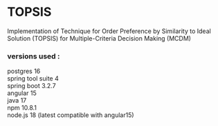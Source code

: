 # TOPSIS

Implementation of
Technique for Order Preference by Similarity to Ideal Solution (TOPSIS)
for Multiple-Criteria Decision Making (MCDM)

### versions used :

postgres 16 <br>
spring tool suite 4 <br>
spring boot 3.2.7 <br>
angular 15 <br>
java 17 <br>
npm 10.8.1 <br>
node.js 18 (latest compatible with angular15)
